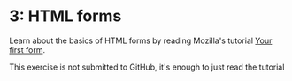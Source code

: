 # 3: HTML forms

Learn about the basics of HTML forms by reading Mozilla's tutorial [Your first form](https://developer.mozilla.org/en-US/docs/Learn/Forms/Your_first_form).

This exercise is not submitted to GitHub, it's enough to just read the tutorial
